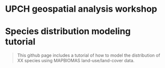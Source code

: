 # UPCH geospatial analysis workshop
# Species distribution modeling tutorial
> This github page includes a tutorial of how to model the distribution of XX species using MAPBIOMAS land-use/land-cover data.
